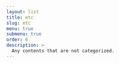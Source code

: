 ```yaml
---
layout: list
title: etc
slug: etc
menu: true
submenu: true
order: 6
description: >
  Any contents that are not categorized.
---
```

